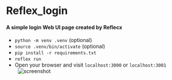 # Reflex_login
#### A simple login Web UI page created by Reflecx 
- `python -m venv .venv` (optional)
- `source .venv/bin/activate` (optional)
- `pip install -r requirements.txt`
- `reflex run`
- Open your browser and visit `localhost:3000` or `localhost:3001`<br/>
  &nbsp;
![screenshot](https://i.meee.com.tw/siyrkMs.png)
